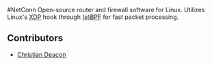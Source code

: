 #NetConn
Open-source router and firewall software for Linux. Utilizes Linux's [XDP](https://www.iovisor.org/technology/xdp) hook through [(e)BPF](https://ebpf.io/) for fast packet processing.

## Contributors
* [Christian Deacon](https://github.com/gamemann)
